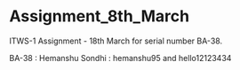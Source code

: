 # Assignment_8th_March
ITWS-1 Assignment - 18th March for serial number BA-38.

BA-38 : Hemanshu Sondhi   : hemanshu95 and hello12123434
